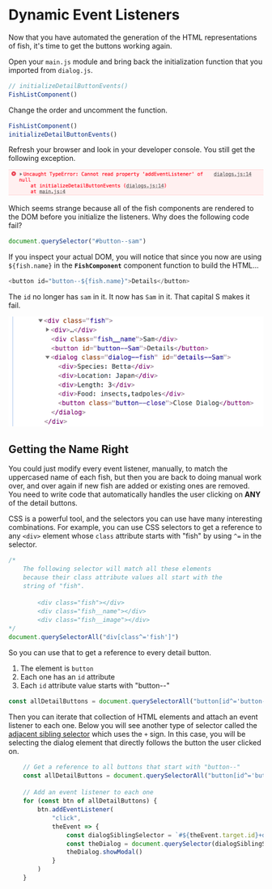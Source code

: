 # Dynamic Event Listeners

Now that you have automated the generation of the HTML representations of fish, it's time to get the buttons working again.

Open your `main.js` module and bring back the initialization function that you imported from `dialog.js`.

```js
// initializeDetailButtonEvents()
FishListComponent()
```

Change the order and uncomment the function.

```js
FishListComponent()
initializeDetailButtonEvents()
```

Refresh your browser and look in your developer console. You still get the following exception.

![](./images/no-dialogs.png)

Which seems strange because all of the fish components are rendered to the DOM before you initialize the listeners. Why does the following code fail?

```js
document.querySelector("#button--sam")
```

If you inspect your actual DOM, you will notice that since you now are using `${fish.name}` in the **`FishComponent`** component function to build the HTML...

```js
<button id="button--${fish.name}">Details</button>
```

The `id` no longer has `sam` in it. It now has `Sam` in it. That capital S makes it fail.


![](./images/fish-html-capital-name.png)

## Getting the Name Right

You could just modify every event listener, manually, to match the uppercased name of each fish, but then you are back to doing manual work over, and over again if new fish are added or existing ones are removed. You need to write code that automatically handles the user clicking on **ANY** of the detail buttons.

CSS is a powerful tool, and the selectors you can use have many interesting combinations. For example, you can use CSS selectors to get a reference to any `<div>` element whose `class` attribute starts with "fish" by using `^=` in the selector.

```js
/*
    The following selector will match all these elements
    because their class attribute values all start with the
    string of "fish".

        <div class="fish"></div>
        <div class="fish__name"></div>
        <div class="fish__image"></div>
*/
document.querySelectorAll("div[class^='fish']")
```

So you can use that to get a reference to every detail button.

1. The element is `button`
1. Each one has an `id` attribute
1. Each `id` attribute value starts with "button--"

```js
const allDetailButtons = document.querySelectorAll("button[id^='button--']")
```

Then you can iterate that collection of HTML elements and attach an event listener to each one. Below you will see another type of selector called the [adjacent sibling selector](https://css-tricks.com/child-and-sibling-selectors/) which uses the `+` sign. In this case, you will be selecting the dialog element that directly follows the button the user clicked on.

```js
    // Get a reference to all buttons that start with "button--"
    const allDetailButtons = document.querySelectorAll("button[id^='button--']")

    // Add an event listener to each one
    for (const btn of allDetailButtons) {
        btn.addEventListener(
            "click",
            theEvent => {
                const dialogSiblingSelector = `#${theEvent.target.id}+dialog`
                const theDialog = document.querySelector(dialogSiblingSelector)
                theDialog.showModal()
            }
        )
    }
```